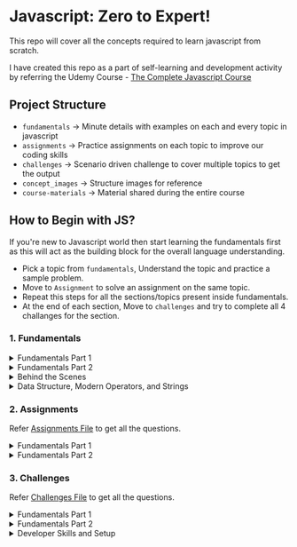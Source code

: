 # Javascript: Zero to Expert!

This repo will cover all the concepts required to learn javascript from scratch.

I have created this repo as a part of self-learning and development activity by referring the Udemy Course - [The Complete Javascript Course](https://www.udemy.com/course/the-complete-javascript-course)

## Project Structure

- `fundamentals` → Minute details with examples on each and every topic in javascript
- `assignments` → Practice assignments on each topic to improve our coding skills
- `challenges` → Scenario driven challenge to cover multiple topics to get the output
- `concept_images` → Structure images for reference
- `course-materials` → Material shared during the entire course

## How to Begin with JS?

If you're new to Javascript world then start learning the fundamentals first as this will act as the building block for the overall language understanding.

- Pick a topic from `fundamentals`, Understand the topic and practice a sample problem.
- Move to `Assignment` to solve an assignment on the same topic.
- Repeat this steps for all the sections/topics present inside fundamentals.
- At the end of each section, Move to `challenges` and try to complete all 4 challanges for the section.

### 1. Fundamentals

<details>
  <summary>Fundamentals Part 1</summary>

#### List of topics coverd under this section:

- [Intro to Javascript](https://github.com/kunalashar25/learn-javascript/blob/master/fundamentals/js_fundamentals_part_1/introduction/intro.txt)
- [Linking a Javascript File](https://github.com/kunalashar25/learn-javascript/tree/master/fundamentals/js_fundamentals_part_1/link_a_js_file)
- [Values and Variables](https://github.com/kunalashar25/learn-javascript/blob/master/fundamentals/js_fundamentals_part_1/values_and_variables/script.js)
- [Data Types](https://github.com/kunalashar25/learn-javascript/tree/master/fundamentals/js_fundamentals_part_1/data_types)
- [let, const, and var](https://github.com/kunalashar25/learn-javascript/tree/master/fundamentals/js_fundamentals_part_1/declaring_variables)
- [Basic Operators](https://github.com/kunalashar25/learn-javascript/tree/master/fundamentals/js_fundamentals_part_1/basic_operators)
- [Operator Precedence](https://github.com/kunalashar25/learn-javascript/tree/master/fundamentals/js_fundamentals_part_1/operator_precedence)
- [String and Template Literals](https://github.com/kunalashar25/learn-javascript/tree/master/fundamentals/js_fundamentals_part_1/strings_and_template_literals)
- [if-else Statement](https://github.com/kunalashar25/learn-javascript/tree/master/fundamentals/js_fundamentals_part_1/if_else)
- [Type Conversion and Coercion](https://github.com/kunalashar25/learn-javascript/tree/master/fundamentals/js_fundamentals_part_1/type_conversion_and_coercion)
- [Truthy and Falsy Values](https://github.com/kunalashar25/learn-javascript/tree/master/fundamentals/js_fundamentals_part_1/truthy_and_falsy_values)
- [== vs ===](https://github.com/kunalashar25/learn-javascript/tree/master/fundamentals/js_fundamentals_part_1/equality_operators)
- [Boolean Logic](https://github.com/kunalashar25/learn-javascript/tree/master/fundamentals/js_fundamentals_part_1/boolean_logic)
- [Logical Operators](https://github.com/kunalashar25/learn-javascript/tree/master/fundamentals/js_fundamentals_part_1/logical_operators)
- [Switch Statement](https://github.com/kunalashar25/learn-javascript/tree/master/fundamentals/js_fundamentals_part_1/switch_statement)
- [Conditional Operator](https://github.com/kunalashar25/learn-javascript/tree/master/fundamentals/js_fundamentals_part_1/conditional_operator)
</details>

<details>
  <summary>Fundamentals Part 2</summary>

#### List of topics coverd under this section:

- [Strict Mode](https://github.com/kunalashar25/learn-javascript/tree/master/fundamentals/js_fundamentals_part_2/strict_mode)
- [Functions](https://github.com/kunalashar25/learn-javascript/tree/master/fundamentals/js_fundamentals_part_2/functions)
- [Function Declaration vs Expressions](https://github.com/kunalashar25/learn-javascript/tree/master/fundamentals/js_fundamentals_part_2/function_declaration_vs_expressions)
- [Arrow Functions](https://github.com/kunalashar25/learn-javascript/tree/master/fundamentals/js_fundamentals_part_2/arrow_functions)
- [Function Calling Functions](https://github.com/kunalashar25/learn-javascript/tree/master/fundamentals/js_fundamentals_part_2/functions_calling_functions)
- [Reviewing Functions](https://github.com/kunalashar25/learn-javascript/tree/master/fundamentals/js_fundamentals_part_2/reviewing_functions)
- [Arrays Introduction](https://github.com/kunalashar25/learn-javascript/tree/master/fundamentals/js_fundamentals_part_2/array_introduction)
- [Basic Array Operations](https://github.com/kunalashar25/learn-javascript/tree/master/fundamentals/js_fundamentals_part_2/basic_array_operation)
- [Introduction to Objects](https://github.com/kunalashar25/learn-javascript/tree/master/fundamentals/js_fundamentals_part_2/introduction_to_objects)
- [Dot vs Bracket Notations](https://github.com/kunalashar25/learn-javascript/tree/master/fundamentals/js_fundamentals_part_2/dot_vs_bracket_notation)
- [Object Methods](https://github.com/kunalashar25/learn-javascript/tree/master/fundamentals/js_fundamentals_part_2/object_methods)
- [for Loop](https://github.com/kunalashar25/learn-javascript/tree/master/fundamentals/js_fundamentals_part_2/for_loop)
- [Loop Arrays, Continue, and Break](https://github.com/kunalashar25/learn-javascript/tree/master/fundamentals/js_fundamentals_part_2/looping_array_break_and_continue)
- [Loop Backwards and Nested Loops](https://github.com/kunalashar25/learn-javascript/tree/master/fundamentals/js_fundamentals_part_2/loop_backwards_and_nested_loops)
- [While Loop](https://github.com/kunalashar25/learn-javascript/tree/master/fundamentals/js_fundamentals_part_2/while_loop)
</details>

<details>
  <summary>Behind the Scenes</summary>

#### List of topics coverd under this section:

- [Javascript High-level Overview](https://github.com/kunalashar25/learn-javascript/blob/master/fundamentals/js_behind_the_scenes/high_level_overview/overview.txt)
- [JS Engine and Runtime](https://github.com/kunalashar25/learn-javascript/blob/master/fundamentals/js_behind_the_scenes/engine_and_runtime/engine_and_runtime.txt)
- [Execution Context and Call Stack](https://github.com/kunalashar25/learn-javascript/blob/master/fundamentals/js_behind_the_scenes/execution_context_and_call_stack/execution_context_and_call_stack.txt)
- [Scope and Scope Chain](https://github.com/kunalashar25/learn-javascript/blob/master/fundamentals/js_behind_the_scenes/scope_and_scope_chain/scope_and_scope_chain.txt)
- [Scoping in Practice](https://github.com/kunalashar25/learn-javascript/tree/master/fundamentals/js_behind_the_scenes/scoping_in_practice)
- [Hoisting and TDZ](https://github.com/kunalashar25/learn-javascript/blob/master/fundamentals/js_behind_the_scenes/hoisting_and_tdz/hoisting_and_tdz.txt)
- [this Keyword](https://github.com/kunalashar25/learn-javascript/tree/master/fundamentals/js_behind_the_scenes/this_keyword)
- [Regular vs Arrow Functions](https://github.com/kunalashar25/learn-javascript/tree/master/fundamentals/js_behind_the_scenes/regular_vs_arrow_functions)
- [primitives vs Objects](https://github.com/kunalashar25/learn-javascript/tree/master/fundamentals/js_behind_the_scenes/primitives_vs_objects)

</details>

<details>
  <summary>Data Structure, Modern Operators, and Strings</summary>

#### List of topics coverd under this section:

- [Destructuring Arrays](https://github.com/kunalashar25/learn-javascript/tree/master/fundamentals/data_structure_modern_operators_and_strings/destructuring_arrays)
- [Destructuring Objects](https://github.com/kunalashar25/learn-javascript/tree/master/fundamentals/data_structure_modern_operators_and_strings/destructuring_objects)
</details>

### 2. Assignments

Refer [Assignments File](https://github.com/kunalashar25/learn-javascript/blob/master/assignment/assignments-js-fundamentals.pdf) to get all the questions.

<details>
  <summary>Fundamentals Part 1</summary>

#### Assignment topics in this section:

- [Values and Variables](https://github.com/kunalashar25/learn-javascript/tree/master/assignment/js_fundamentals_part_1/values_and_varaibles)
- [Data Types](https://github.com/kunalashar25/learn-javascript/tree/master/assignment/js_fundamentals_part_1/data_types)
- [let, const, and var](https://github.com/kunalashar25/learn-javascript/tree/master/assignment/js_fundamentals_part_1/let_const_var)
- [Basic Operators](https://github.com/kunalashar25/learn-javascript/tree/master/assignment/js_fundamentals_part_1/basic_operators)
- [String and Template Literals](https://github.com/kunalashar25/learn-javascript/tree/master/assignment/js_fundamentals_part_1/strings_and_template_literals)
- [if-else Statement](https://github.com/kunalashar25/learn-javascript/tree/master/assignment/js_fundamentals_part_1/if_else)
- [Type Conversion and Corecion](https://github.com/kunalashar25/learn-javascript/tree/master/assignment/js_fundamentals_part_1/type_conversion_and_coercion)
- [== vs ===](https://github.com/kunalashar25/learn-javascript/tree/master/assignment/js_fundamentals_part_1/equality_operators)
- [Logical Operators](https://github.com/kunalashar25/learn-javascript/tree/master/assignment/js_fundamentals_part_1/logical_operators)
- [Switch Statement](https://github.com/kunalashar25/learn-javascript/tree/master/assignment/js_fundamentals_part_1/switch_statement)
- [Conditional Operators](https://github.com/kunalashar25/learn-javascript/tree/master/assignment/js_fundamentals_part_1/conditional_operator)
</details>

<details>
  <summary>Fundamentals Part 2</summary>

#### Assignment topics in this section:

- [Functions](https://github.com/kunalashar25/learn-javascript/tree/master/assignment/js_fundamentals_part_2/functions)
- [Function Declaration vs Expressions](https://github.com/kunalashar25/learn-javascript/tree/master/assignment/js_fundamentals_part_2/function_declaration_vs_expressions)
- [Arrow Functions](https://github.com/kunalashar25/learn-javascript/tree/master/assignment/js_fundamentals_part_2/arrow_functions)
- [Function Calling Functions](https://github.com/kunalashar25/learn-javascript/tree/master/assignment/js_fundamentals_part_2/functions_calling_functions)
- [Arrays Introduction](https://github.com/kunalashar25/learn-javascript/tree/master/assignment/js_fundamentals_part_2/array_introduction)
- [Basic Array Operations](https://github.com/kunalashar25/learn-javascript/tree/master/assignment/js_fundamentals_part_2/basic_array_operation)
- [Introduction to Objects](https://github.com/kunalashar25/learn-javascript/tree/master/assignment/js_fundamentals_part_2/introduction_to_objects)
- [Dot vs Bracket Notations](https://github.com/kunalashar25/learn-javascript/tree/master/assignment/js_fundamentals_part_2/dot_vs_bracket_notation)
- [Object Methods](https://github.com/kunalashar25/learn-javascript/tree/master/assignment/js_fundamentals_part_2/object_methods)
- [for Loop](https://github.com/kunalashar25/learn-javascript/tree/master/assignment/js_fundamentals_part_2/for_loop)
- [Loop Arrays, Continue, and Break](https://github.com/kunalashar25/learn-javascript/tree/master/assignment/js_fundamentals_part_2/looping_array_break_and_continue)
- [Loop Backwards and Nested Loops](https://github.com/kunalashar25/learn-javascript/tree/master/assignment/js_fundamentals_part_2/loop_backwards_and_nested_loops)
- [While Loop](https://github.com/kunalashar25/learn-javascript/tree/master/assignment/js_fundamentals_part_2/while_loop)
</details>

### 3. Challenges

Refer [Challenges File](https://github.com/kunalashar25/learn-javascript/blob/master/challenges/all-coding-challenges.pdf) to get all the questions.

<details>
  <summary>Fundamentals Part 1</summary>

#### Challenges in this section:

- [Challenge 1](https://github.com/kunalashar25/learn-javascript/tree/master/challenges/js_fundamentals_part_1/challenge_1)
- [Challenge 2](https://github.com/kunalashar25/learn-javascript/tree/master/challenges/js_fundamentals_part_1/challenge_2)
- [Challenge 3](https://github.com/kunalashar25/learn-javascript/tree/master/challenges/js_fundamentals_part_1/challenge_3)
- [Challenge 4](https://github.com/kunalashar25/learn-javascript/tree/master/challenges/js_fundamentals_part_1/challenge_4)

</details>

<details>
  <summary>Fundamentals Part 2</summary>

#### Challenges in this section:

- [Challenge 1](https://github.com/kunalashar25/learn-javascript/tree/master/challenges/js_fundamentals_part_2/challenge_1)
- [Challenge 2](https://github.com/kunalashar25/learn-javascript/tree/master/challenges/js_fundamentals_part_2/challenge_2)
- [Challenge 3](https://github.com/kunalashar25/learn-javascript/tree/master/challenges/js_fundamentals_part_2/challenge_3)
- [Challenge 4](https://github.com/kunalashar25/learn-javascript/tree/master/challenges/js_fundamentals_part_2/challenge_4)

</details>

<details>
  <summary>Developer Skills and Setup</summary>

#### Challenges in this section:

- [Challenge 1](https://github.com/kunalashar25/learn-javascript/tree/master/challenges/developer_skills_and_setup/challenge_1)
</details>
